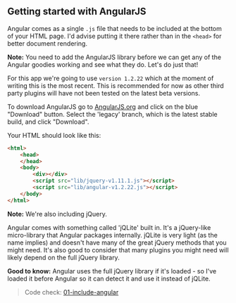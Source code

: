 ## Getting started with AngularJS

Angular comes as a single `.js` file that needs to be included at the bottom of your HTML page. I'd advise putting it there rather than in the `<head>` for better document rendering.

__Note:__ You need to add the AngularJS library before we can get any of the Angular goodies working and see what they do. Let's do just that!


For this app we're going to use `version 1.2.22` which at the moment of writing this is the most recent.  This is recommended for now as other third party plugins will have not been tested on the latest beta versions.

To download AngularJS go to [AngularJS.org](https://angularjs.org/) and click on the blue "Download" button. Select the 'legacy' branch, which is the latest stable build, and click "Download".

Your HTML should look like this:

```html
<html>
    <head>
    </head>
    <body>
        <div></div>
        <script src="lib/jquery-v1.11.1.js"></script>
        <script src="lib/angular-v1.2.22.js"></script>
    </body>
</html>
```

__Note:__ We're also including jQuery.

Angular comes with something called 'jQLite' built in. It's a jQuery-like micro-library that Angular packages internally. jQLite is very light (as the name implies) and doesn't have many of the great jQuery methods that you might need. It's also good to consider that many plugins you might need will likely depend on the full jQuery library.

__Good to know:__ Angular uses the full jQuery library if it's loaded - so I've loaded it before Angular so it can detect it and use it instead of jQLite.

> Code check: [01-include-angular](https://github.com/Thinkful/guide-intro-to-angular/tree/master/app/01-include-angular)